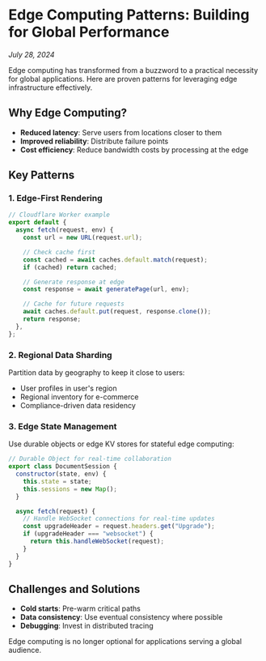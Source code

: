 # Edge Computing Patterns: Building for Global Performance

_July 28, 2024_

Edge computing has transformed from a buzzword to a practical necessity for
global applications. Here are proven patterns for leveraging edge infrastructure
effectively.

## Why Edge Computing?

- **Reduced latency**: Serve users from locations closer to them
- **Improved reliability**: Distribute failure points
- **Cost efficiency**: Reduce bandwidth costs by processing at the edge

## Key Patterns

### 1. Edge-First Rendering

```javascript
// Cloudflare Worker example
export default {
  async fetch(request, env) {
    const url = new URL(request.url);

    // Check cache first
    const cached = await caches.default.match(request);
    if (cached) return cached;

    // Generate response at edge
    const response = await generatePage(url, env);

    // Cache for future requests
    await caches.default.put(request, response.clone());
    return response;
  },
};
```

### 2. Regional Data Sharding

Partition data by geography to keep it close to users:

- User profiles in user's region
- Regional inventory for e-commerce
- Compliance-driven data residency

### 3. Edge State Management

Use durable objects or edge KV stores for stateful edge computing:

```javascript
// Durable Object for real-time collaboration
export class DocumentSession {
  constructor(state, env) {
    this.state = state;
    this.sessions = new Map();
  }

  async fetch(request) {
    // Handle WebSocket connections for real-time updates
    const upgradeHeader = request.headers.get("Upgrade");
    if (upgradeHeader === "websocket") {
      return this.handleWebSocket(request);
    }
  }
}
```

## Challenges and Solutions

- **Cold starts**: Pre-warm critical paths
- **Data consistency**: Use eventual consistency where possible
- **Debugging**: Invest in distributed tracing

Edge computing is no longer optional for applications serving a global audience.
